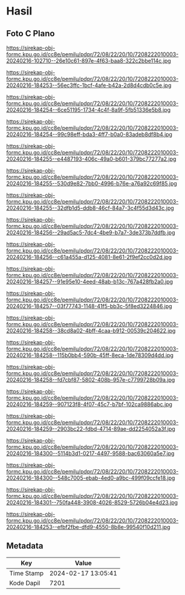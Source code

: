# Hasil

## Foto C Plano

https://sirekap-obj-formc.kpu.go.id/cc8e/pemilu/pdpr/72/08/22/20/10/7208222010003-20240216-102710--26e10c61-897e-4f63-baa8-322c2bbe114c.jpg

https://sirekap-obj-formc.kpu.go.id/cc8e/pemilu/pdpr/72/08/22/20/10/7208222010003-20240216-184253--56ec3ffc-1bcf-4afe-b42a-2d8d4cdb0c5e.jpg

https://sirekap-obj-formc.kpu.go.id/cc8e/pemilu/pdpr/72/08/22/20/10/7208222010003-20240216-184254--6ce51195-1734-4c4f-8a9f-5fb51336e5b8.jpg

https://sirekap-obj-formc.kpu.go.id/cc8e/pemilu/pdpr/72/08/22/20/10/7208222010003-20240216-184254--99c98eff-bda3-4ff7-b0a0-83adeb8df8b4.jpg

https://sirekap-obj-formc.kpu.go.id/cc8e/pemilu/pdpr/72/08/22/20/10/7208222010003-20240216-184255--e4487193-406c-49a0-b601-379bc77277a2.jpg

https://sirekap-obj-formc.kpu.go.id/cc8e/pemilu/pdpr/72/08/22/20/10/7208222010003-20240216-184255--530d9e82-7bb0-4996-b76e-a76a92c69f85.jpg

https://sirekap-obj-formc.kpu.go.id/cc8e/pemilu/pdpr/72/08/22/20/10/7208222010003-20240216-184255--32dfb1d5-ddb8-46cf-84a7-3c4f55d3d43c.jpg

https://sirekap-obj-formc.kpu.go.id/cc8e/pemilu/pdpr/72/08/22/20/10/7208222010003-20240216-184256--29ad5ac5-7dc4-4be9-b7a7-3de373b7ddfb.jpg

https://sirekap-obj-formc.kpu.go.id/cc8e/pemilu/pdpr/72/08/22/20/10/7208222010003-20240216-184256--c61a455a-d125-4081-8e61-2f9ef2cc0d2d.jpg

https://sirekap-obj-formc.kpu.go.id/cc8e/pemilu/pdpr/72/08/22/20/10/7208222010003-20240216-184257--91e95e10-4eed-48ab-b13c-767a428fb2a0.jpg

https://sirekap-obj-formc.kpu.go.id/cc8e/pemilu/pdpr/72/08/22/20/10/7208222010003-20240216-184257--03f77743-1148-41f5-bb3c-5f8ed3224846.jpg

https://sirekap-obj-formc.kpu.go.id/cc8e/pemilu/pdpr/72/08/22/20/10/7208222010003-20240216-184258--38cd8a02-4bff-4caa-b912-00539c204622.jpg

https://sirekap-obj-formc.kpu.go.id/cc8e/pemilu/pdpr/72/08/22/20/10/7208222010003-20240216-184258--115b0bb4-590b-45ff-8eca-1de78309d4dd.jpg

https://sirekap-obj-formc.kpu.go.id/cc8e/pemilu/pdpr/72/08/22/20/10/7208222010003-20240216-184258--fd7cbf87-5802-408b-957e-c7799728b09a.jpg

https://sirekap-obj-formc.kpu.go.id/cc8e/pemilu/pdpr/72/08/22/20/10/7208222010003-20240216-184259--907123f8-4f07-45c7-b7bf-102ca9886abc.jpg

https://sirekap-obj-formc.kpu.go.id/cc8e/pemilu/pdpr/72/08/22/20/10/7208222010003-20240216-184259--2903bc22-fdbd-4714-89ae-dd2254052a3f.jpg

https://sirekap-obj-formc.kpu.go.id/cc8e/pemilu/pdpr/72/08/22/20/10/7208222010003-20240216-184300--5114b3d1-0217-4497-9588-bac63060a5e7.jpg

https://sirekap-obj-formc.kpu.go.id/cc8e/pemilu/pdpr/72/08/22/20/10/7208222010003-20240216-184300--548c7005-ebab-4ed0-a9bc-499f09ccfe18.jpg

https://sirekap-obj-formc.kpu.go.id/cc8e/pemilu/pdpr/72/08/22/20/10/7208222010003-20240216-184301--750fa448-3908-4026-8529-5726b04e4d23.jpg

https://sirekap-obj-formc.kpu.go.id/cc8e/pemilu/pdpr/72/08/22/20/10/7208222010003-20240216-184253--efbf2fbe-dfd9-4550-8b8e-99540f10d211.jpg


## Metadata

| Key        | Value               |
| ---------- | ------------------- |
| Time Stamp | 2024-02-17 13:05:41 |
| Kode Dapil | 7201                |



